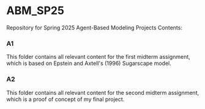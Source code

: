 # ABM_SP25
Repository for Spring 2025 Agent-Based Modeling Projects
Contents:
### A1
This folder contains all relevant content for the first midterm assignment, which is based on Epstein and Axtell's (1996) Sugarscape model.

### A2
This folder contains all relevant content for the second midterm assignment, which is a proof of concept of my final project.
